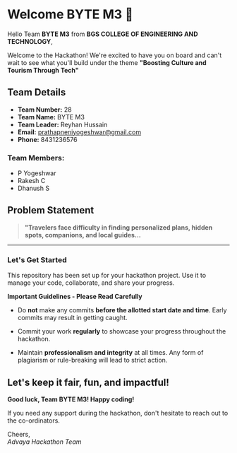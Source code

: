 # Welcome BYTE M3 👋

Hello Team **BYTE M3** from **BGS COLLEGE OF ENGINEERING AND TECHNOLOGY**,

Welcome to the Hackathon! We're excited to have you on board and can't wait to see what you'll build under the theme **"Boosting Culture and Tourism Through Tech"** 

## Team Details

- **Team Number:** 28  
- **Team Name:** BYTE M3
- **Team Leader:** Reyhan Hussain  
- **Email:** prathapneniyogeshwar@gmail.com  
- **Phone:** 8431236576  

### Team Members:
- P Yogeshwar 
- Rakesh C 
- Dhanush S 

## Problem Statement

> **"Travelers face difficulty in finding personalized plans, hidden spots, companions, and local guides...**

---

### Let's Get Started 

This repository has been set up for your hackathon project. Use it to manage your code, collaborate, and share your progress.

**Important Guidelines - Please Read Carefully**

- Do **not** make any commits **before the allotted start date and time**. Early commits may result in getting caught.
- Commit your work **regularly** to showcase your progress throughout the hackathon.

- Maintain **professionalism and integrity** at all times. Any form of plagiarism or rule-breaking will lead to strict action.

Let's keep it fair, fun, and impactful! 
---

**Good luck, Team BYTE M3! Happy coding!**

If you need any support during the hackathon, don't hesitate to reach out to the co-ordinators.

Cheers,  
_Advaya Hackathon Team_